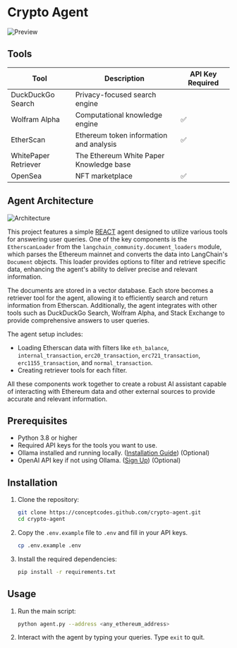 # Crypto Agent


![Preview](https://i.imgur.com/gmWEgUq.png)

## Tools

| Tool                        | Description                                      | API Key Required  |
|-----------------------------|--------------------------------------------------|------------------ |
| DuckDuckGo Search           | Privacy-focused search engine                    |                   |
| Wolfram Alpha               | Computational knowledge engine                   | ✅                |
| EtherScan                   | Ethereum token information and analysis          | ✅                |
| WhitePaper Retriever        | The Ethereum White Paper Knowledge base           |                   |
| OpenSea                     | NFT marketplace                                  | ✅                |


## Agent Architecture
![Architecture](https://i.imgur.com/aPNQRyv.png)

This project features a simple [REACT](https://langchain-ai.github.io/langgraph/reference/prebuilt/#langgraph.prebuilt.chat_agent_executor.create_react_agent) agent designed to utilize various tools for answering user queries. One of the key components is the `EtherscanLoader` from the `langchain_community.document_loaders` module, which parses the Ethereum mainnet and converts the data into LangChain's `Document` objects. This loader provides options to filter and retrieve specific data, enhancing the agent's ability to deliver precise and relevant information. 

The documents are stored in a vector database. Each store becomes a retriever tool for the agent, allowing it to efficiently search and return information from Etherscan. Additionally, the agent integrates with other tools such as DuckDuckGo Search, Wolfram Alpha, and Stack Exchange to provide comprehensive answers to user queries.

The agent setup includes:
- Loading Etherscan data with filters like `eth_balance`, `internal_transaction`, `erc20_transaction`, `erc721_transaction`, `erc1155_transaction`, and `normal_transaction`.
- Creating retriever tools for each filter.

All these components work together to create a robust AI assistant capable of interacting with Ethereum data and other external sources to provide accurate and relevant information.

## Prerequisites
- Python 3.8 or higher
- Required API keys for the tools you want to use.
- Ollama installed and running locally. ([Installation Guide](https://ollama.com/download)) (Optional)
- OpenAI API key if not using Ollama. ([Sign Up](https://platform.openai.com/signup)) (Optional)


## Installation

1. Clone the repository:
    ```sh
    git clone https://conceptcodes.github.com/crypto-agent.git
    cd crypto-agent
    ```

2. Copy the `.env.example` file to `.env` and fill in your API keys.
    ```sh
    cp .env.example .env
    ```

3. Install the required dependencies:
    ```sh
    pip install -r requirements.txt
    ```

## Usage

1. Run the main script:
    ```sh
    python agent.py --address <any_ethereum_address>
    ```

2. Interact with the agent by typing your queries. Type `exit` to quit.